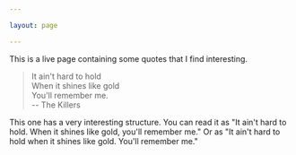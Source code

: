 ```yaml
---

layout: page

---
```


This is a live page containing some quotes that I find interesting.

> It ain't hard to hold  
> When it shines like gold  
> You'll remember me.  
> -- The Killers

This one has a very interesting structure.
You can read it as "It ain't hard to hold. When it shines like gold, you'll remember me."
Or as "It ain't hard to hold when it shines like gold. You'll remember me."

